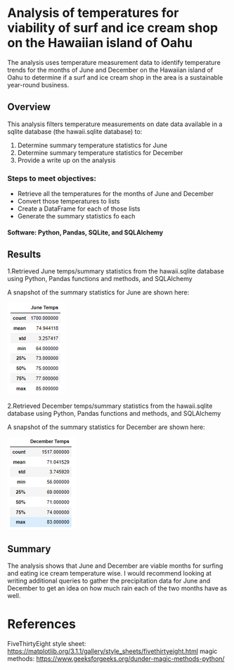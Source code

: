 # Analysis of temperatures for viability of surf and ice cream shop on the Hawaiian island of Oahu 
The analysis uses temperature measurement data to identify temperature trends for the months of June and December on the Hawaiian island of Oahu to determine if a surf and ice cream shop in the area is a sustainable year-round business.

## Overview
This analysis filters temperature measurements on date data available in a sqlite database (the hawaii.sqlite database) to:
1. Determine summary temperature statistics for June
2. Determine summary temperature statistics for December
3. Provide a write up on the analysis

### Steps to meet objectives:
* Retrieve all the temperatures for the months of June and December 
* Convert those temperatures to lists
* Create a DataFrame for each of those lists
* Generate the summary statistics fo each

#### Software: Python, Pandas, SQLite, and SQLAlchemy

## Results
1.Retrieved June temps/summary statistics from the hawaii.sqlite database using Python, Pandas functions and methods, and SQLAlchemy
  
 A snapshot of the summary statistics for June are shown here:

![June image](/resources/june_temps.png)

2.Retrieved December temps/summary statistics from the hawaii.sqlite database using Python, Pandas functions and methods, and SQLAlchemy

 A snapshot of the summary statistics for December are shown here:

![December image](/resources/december_temps.png)

## Summary
The analysis shows that June and December are viable months for surfing and eating ice cream temperature wise. I would recommend looking at writing additional queries to gather the precipitation data for June and December to get an idea on how much rain each of the two months have as well.

# References
FiveThirtyEight style sheet: https://matplotlib.org/3.1.1/gallery/style_sheets/fivethirtyeight.html
magic methods: https://www.geeksforgeeks.org/dunder-magic-methods-python/
